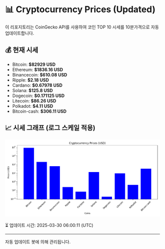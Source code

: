 
# 📊 Cryptocurrency Prices (Updated)

이 리포지토리는 CoinGecko API를 사용하여 코인 TOP 10 시세를 10분가격으로 자동 업데이트합니다.

## 💰 현재 시세
- Bitcoin: **$82929 USD**
- Ethereum: **$1836.16 USD**
- Binancecoin: **$610.08 USD**
- Ripple: **$2.18 USD**
- Cardano: **$0.67978 USD**
- Solana: **$125.8 USD**
- Dogecoin: **$0.171125 USD**
- Litecoin: **$86.26 USD**
- Polkadot: **$4.11 USD**
- Bitcoin-cash: **$306.11 USD**

## 📈 시세 그래프 (로그 스케일 적용)
![Crypto Prices](crypto_prices.png)

⏳ 업데이트 시간: 2025-03-30 06:00:11 (UTC)

---
자동 업데이트 봇에 의해 관리됩니다.
